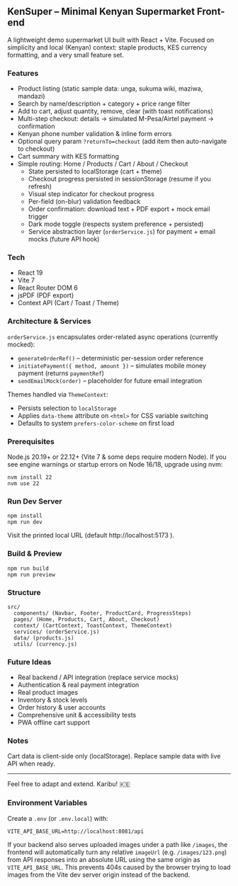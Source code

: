 ## KenSuper – Minimal Kenyan Supermarket Front-end

A lightweight demo supermarket UI built with React + Vite. Focused on simplicity and local (Kenyan) context: staple products, KES currency formatting, and a very small feature set.

### Features
- Product listing (static sample data: unga, sukuma wiki, maziwa, mandazi)
- Search by name/description + category + price range filter
- Add to cart, adjust quantity, remove, clear (with toast notifications)
- Multi-step checkout: details → simulated M-Pesa/Airtel payment → confirmation
- Kenyan phone number validation & inline form errors
- Optional query param `?returnTo=checkout` (add item then auto-navigate to checkout)
- Cart summary with KES formatting
- Simple routing: Home / Products / Cart / About / Checkout
  - State persisted to localStorage (cart + theme)
  - Checkout progress persisted in sessionStorage (resume if you refresh)
  - Visual step indicator for checkout progress
  - Per-field (on-blur) validation feedback
  - Order confirmation: download text + PDF export + mock email trigger
  - Dark mode toggle (respects system preference + persisted)
  - Service abstraction layer (`orderService.js`) for payment + email mocks (future API hook)

### Tech
- React 19
- Vite 7
- React Router DOM 6
- jsPDF (PDF export)
- Context API (Cart / Toast / Theme)

### Architecture & Services
`orderService.js` encapsulates order-related async operations (currently mocked):
- `generateOrderRef()` – deterministic per-session order reference
- `initiatePayment({ method, amount })` – simulates mobile money payment (returns `paymentRef`)
- `sendEmailMock(order)` – placeholder for future email integration

Themes handled via `ThemeContext`:
- Persists selection to `localStorage`
- Applies `data-theme` attribute on `<html>` for CSS variable switching
- Defaults to system `prefers-color-scheme` on first load

### Prerequisites
Node.js 20.19+ or 22.12+ (Vite 7 & some deps require modern Node). If you see engine warnings or startup errors on Node 16/18, upgrade using nvm:
```
nvm install 22
nvm use 22
```

### Run Dev Server
```
npm install
npm run dev
```
Visit the printed local URL (default http://localhost:5173 ).

### Build & Preview
```
npm run build
npm run preview
```

### Structure
```
src/
  components/ (Navbar, Footer, ProductCard, ProgressSteps)
  pages/ (Home, Products, Cart, About, Checkout)
  context/ (CartContext, ToastContext, ThemeContext)
  services/ (orderService.js)
  data/ (products.js)
  utils/ (currency.js)
```

### Future Ideas
- Real backend / API integration (replace service mocks)
- Authentication & real payment integration
- Real product images
- Inventory & stock levels
- Order history & user accounts
- Comprehensive unit & accessibility tests
- PWA offline cart support

### Notes
Cart data is client-side only (localStorage). Replace sample data with live API when ready.

---
Feel free to adapt and extend. Karibu! 🇰🇪

### Environment Variables

Create a `.env` (or `.env.local`) with:

```
VITE_API_BASE_URL=http://localhost:8081/api
```

If your backend also serves uploaded images under a path like `/images`, the frontend will automatically turn any relative `imageUrl` (e.g. `/images/123.png`) from API responses into an absolute URL using the same origin as `VITE_API_BASE_URL`. This prevents 404s caused by the browser trying to load images from the Vite dev server origin instead of the backend.
